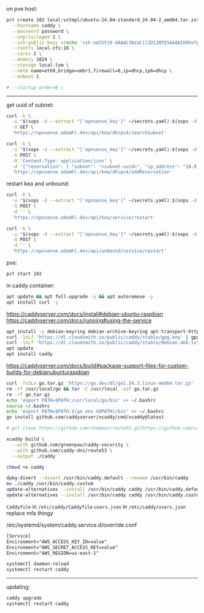 on pve host:

```sh
pct create 102 local:vztmpl/ubuntu-24.04-standard_24.04-2_amd64.tar.zst \
  --hostname caddy \
  --password password \
  --unprivileged 1 \
  --ssh-public-keys <(echo 'ssh-ed25519 AAAAC3NzaC1lZDI1NTE5AAAAIO8kVfp1izD27w8sucRuf2NnkRynVcmM5lZgzUcv+J8Y adam-macbook') \
  --rootfs local-zfs:16 \
  --cores 2 \
  --memory 1024 \
  --storage local-lvm \
  --net0 name=eth0,bridge=vmbr1,firewall=0,ip=dhcp,ip6=dhcp \
  --onboot 1

# --startup order=N \
```

---

get uuid of subnet:

```sh
curl -k \
  -u "$(sops -d --extract "['opnsense_key']" ~/secrets.yaml):$(sops -d --extract "['opnsense_secret']" ~/secrets.yaml)" \
  -X GET \
  'https://opnsense.adamhl.dev/api/kea/dhcpv4/searchSubnet'
```

```sh
curl -k \
  -u "$(sops -d --extract "['opnsense_key']" ~/secrets.yaml):$(sops -d --extract "['opnsense_secret']" ~/secrets.yaml)" \
  -X POST \
  -H 'Content-Type: application/json' \
  -d '{"reservation": { "subnet": "<subnet-uuid>", "ip_address": "10.8.8.4", "hw_address": "bc:24:11:f9:d4:82", "hostname": "caddy" }}' \
  'https://opnsense.adamhl.dev/api/kea/dhcpv4/addReservation'
```

restart kea and unbound:

```sh
curl -k \
  -u "$(sops -d --extract "['opnsense_key']" ~/secrets.yaml):$(sops -d --extract "['opnsense_secret']" ~/secrets.yaml)" \
  -X POST \
  -d '' \
  'https://opnsense.adamhl.dev/api/kea/service/restart'

curl -k \
  -u "$(sops -d --extract "['opnsense_key']" ~/secrets.yaml):$(sops -d --extract "['opnsense_secret']" ~/secrets.yaml)" \
  -X POST \
  -d '' \
  'https://opnsense.adamhl.dev/api/unbound/service/restart'
```

pve:

```sh
pct start 102
```

in caddy container:

```sh
apt update && apt full-upgrade -y && apt autoremove -y
apt install curl -y
```

https://caddyserver.com/docs/install#debian-ubuntu-raspbian
https://caddyserver.com/docs/running#using-the-service

```sh
apt install -y debian-keyring debian-archive-keyring apt-transport-https curl
curl -1sLf 'https://dl.cloudsmith.io/public/caddy/stable/gpg.key' | gpg --dearmor -o /usr/share/keyrings/caddy-stable-archive-keyring.gpg
curl -1sLf 'https://dl.cloudsmith.io/public/caddy/stable/debian.deb.txt' | tee /etc/apt/sources.list.d/caddy-stable.list
apt update
apt install caddy
```

https://caddyserver.com/docs/build#package-support-files-for-custom-builds-for-debianubunturaspbian

```sh
curl -fsSLo go.tar.gz 'https://go.dev/dl/go1.24.3.linux-amd64.tar.gz'
rm -rf /usr/local/go && tar -C /usr/local -xzf go.tar.gz
rm -rf go.tar.gz
echo 'export PATH=$PATH:/usr/local/go/bin' >> ~/.bashrc
source ~/.bashrc
echo 'export PATH=$PATH:$(go env GOPATH)/bin' >> ~/.bashrc
go install github.com/caddyserver/xcaddy/cmd/xcaddy@latest

# git clone https://github.com/theAeon/route53.githttps://github.com/caddy-dns/route53/issues/58#issuecomment-2829589469

xcaddy build \
  --with github.com/greenpau/caddy-security \
  --with github.com/caddy-dns/route53 \
  --output ./caddy

chmod +x caddy
```

```sh
dpkg-divert --divert /usr/bin/caddy.default --rename /usr/bin/caddy
mv ./caddy /usr/bin/caddy.custom
update-alternatives --install /usr/bin/caddy caddy /usr/bin/caddy.default 10
update-alternatives --install /usr/bin/caddy caddy /usr/bin/caddy.custom 50
```

`Caddyfile` in `/etc/caddy/Caddyfile`
`users.json` in `/etc/caddy/users.json`
replace mfa thingy

/etc/systemd/system/caddy.service.d/override.conf

```txt
[Service]
Environment="AWS_ACCESS_KEY_ID=value"
Environment="AWS_SECRET_ACCESS_KEY=value"
Environment="AWS_REGION=us-east-1"
```

```sh
systemctl daemon-reload
systemctl restart caddy
```

---

updating:

```sh
caddy upgrade
systemctl restart caddy
```
